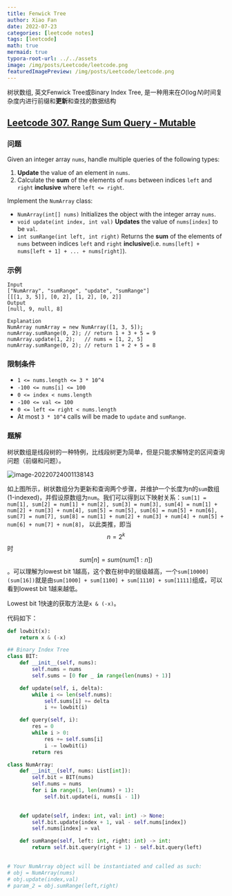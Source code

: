 ```yaml
---
title: Fenwick Tree
author: Xiao Fan
date: 2022-07-23
categories: [leetcode notes]
tags: [leetcode]
math: true
mermaid: true
typora-root-url: ../../assets
image: /img/posts/Leetcode/leetcode.png
featuredImagePreview: /img/posts/Leetcode/leetcode.png
---
```


树状数组, 英文Fenwick Tree或Binary Index Tree, 是一种用来在$O(\log  N)$时间复杂度内进行前缀和**更新**和查找的数据结构

## [Leetcode 307. Range Sum Query - Mutable](https://leetcode.com/problems/range-sum-query-mutable/)

### 问题

Given an integer array `nums`, handle multiple queries of the following types:

1. **Update** the value of an element in `nums`.
2. Calculate the **sum** of the elements of `nums` between indices `left` and `right` **inclusive** where `left <= right`.

Implement the `NumArray` class:

- `NumArray(int[] nums)` Initializes the object with the integer array `nums`.
- `void update(int index, int val)` **Updates** the value of `nums[index]` to be `val`.
- `int sumRange(int left, int right)` Returns the **sum** of the elements of `nums` between indices `left` and `right` **inclusive**(i.e. `nums[left] + nums[left + 1] + ... + nums[right]`).

### 示例

```
Input
["NumArray", "sumRange", "update", "sumRange"]
[[[1, 3, 5]], [0, 2], [1, 2], [0, 2]]
Output
[null, 9, null, 8]

Explanation
NumArray numArray = new NumArray([1, 3, 5]);
numArray.sumRange(0, 2); // return 1 + 3 + 5 = 9
numArray.update(1, 2);   // nums = [1, 2, 5]
numArray.sumRange(0, 2); // return 1 + 2 + 5 = 8
```

### 限制条件

- `1 <= nums.length <= 3 * 10^4`
- `-100 <= nums[i] <= 100`
- `0 <= index < nums.length`
- `-100 <= val <= 100`
- `0 <= left <= right < nums.length`
- At most `3 * 10^4` calls will be made to `update` and `sumRange`.

### 题解

树状数组是线段树的一种特例，比线段树更为简单，但是只能求解特定的区间查询问题（前缀和问题）。

![image-20220724001138143](/img/posts/Fenwick_Tree/BIT.png)

如上图所示，树状数组分为更新和查询两个步骤，并维护一个长度为n的`sum`数组(1-indexed)，并假设原数组为`num`。我们可以得到以下映射关系：`sum[1] = num[1], sum[2] = num[1] + num[2], sum[3] = num[3], sum[4] = num[1] + num[2] + num[3] + num[4], sum[5] = num[5], sum[6] = num[5] + num[6], sum[7] = num[7], sum[8] = num[1] + num[2] + num[3] + num[4] + num[5] + num[6] + num[7] + num[8]`， 以此类推，即当$$n = 2^k$$时$$sum[n] = sum(num[1:n])$$。可以理解为lowest bit 1越高，这个数在树中的层级越高，一个`sum[10000](sum[16])`就是由`sum[1000] + sum[1100] + sum[1110] + sum[1111]`组成，可以看到lowest bit 1越来越低。

Lowest bit 1快速的获取方法是`x & (-x)`。

代码如下：

```python
def lowbit(x):
    return x & (-x)

## Binary Index Tree
class BIT:
    def __init__(self, nums):
        self.nums = nums
        self.sums = [0 for _ in range(len(nums) + 1)]

    def update(self, i, delta):
        while i <= len(self.nums):
            self.sums[i] += delta
            i += lowbit(i)

    def query(self, i):
        res = 0
        while i > 0:
            res += self.sums[i]
            i -= lowbit(i)
        return res

class NumArray: 
    def __init__(self, nums: List[int]):
        self.bit = BIT(nums)
        self.nums = nums
        for i in range(1, len(nums) + 1):
            self.bit.update(i, nums[i - 1])
        

    def update(self, index: int, val: int) -> None:
        self.bit.update(index + 1, val - self.nums[index])
        self.nums[index] = val

    def sumRange(self, left: int, right: int) -> int:
        return self.bit.query(right + 1) - self.bit.query(left)
    

# Your NumArray object will be instantiated and called as such:
# obj = NumArray(nums)
# obj.update(index,val)
# param_2 = obj.sumRange(left,right)
```

